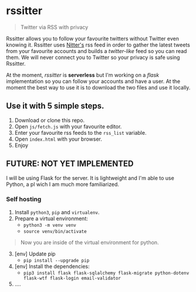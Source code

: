 # rssitter
> Twitter via RSS with privacy

Rssitter allows you to follow your favourite twitters without Twitter even knowing it. Rssitter uses [Nitter's](nitter.net) rss feed in order to gather the latest tweets from your favourite accounts and builds a *twitter-like* feed so you can read them. We will never connect you to Twitter so your privacy is safe using Rssitter.

At the moment, *rssitter* is **serverless** but I'm working on a *flask* implementation so you can follow your accounts and have a user. At the moment the best way to use it is to download the two files and use it locally.

## Use it with 5 simple steps.
1. Download or clone this repo.
2. Open `js/fetch.js` with your favourite editor.
3. Enter your favourite rss feeds to the `rss_list` variable.
4. Open `index.html` with your browser.
5. Enjoy


## FUTURE: NOT YET IMPLEMENTED
I will be using Flask for the server. It is lightweight and I'm able to use Python, a pl wich I am much more familiarized.

### Self hosting
1. Install `python3`, `pip` and `virtualenv`.
2. Prepare a virtual environment:
    - `python3 -m venv venv`
    - `source venv/bin/activate`
  > Now you are inside of the virtual environment for python.
3. [env] Update pip
    - `pip install --upgrade pip`
4. [env] Install the dependencies:
    - `pip3 install flask flask-sqlalchemy flask-migrate python-dotenv flask-wtf flask-login email-validator`
5. ....
